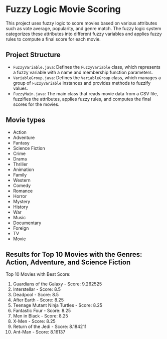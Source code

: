 # Fuzzy Logic Movie Scoring

This project uses fuzzy logic to score movies based on various attributes such as vote average, popularity, and genre match. The fuzzy logic system categorizes these attributes into different fuzzy variables and applies fuzzy rules to compute a final score for each movie.

## Project Structure

- `FuzzyVariable.java`: Defines the `FuzzyVariable` class, which represents a fuzzy variable with a name and membership function parameters.
- `VariableGroup.java`: Defines the `VariableGroup` class, which manages a group of `FuzzyVariable` instances and provides methods to fuzzify values.
- `FuzzyMain.java`: The main class that reads movie data from a CSV file, fuzzifies the attributes, applies fuzzy rules, and computes the final scores for the movies.

## Movie types

- Action
- Adventure
- Fantasy
- Science Fiction
- Crime
- Drama
- Thriller
- Animation
- Family
- Western
- Comedy
- Romance
- Horror
- Mystery
- History
- War
- Music
- Documentary
- Foreign
- TV
- Movie

## Results for Top 10 Movies with the Genres: Action, Adventure, and Science Fiction

Top 10 Movies with Best Score:

1. Guardians of the Galaxy - Score: 9.262525
2. Interstellar - Score: 8.5
3. Deadpool - Score: 8.5
4. After Earth - Score: 8.25
5. Teenage Mutant Ninja Turtles - Score: 8.25
6. Fantastic Four - Score: 8.25
7. Men in Black - Score: 8.25
8. X-Men - Score: 8.25
9. Return of the Jedi - Score: 8.184211
10. Ant-Man - Score: 8.16137
